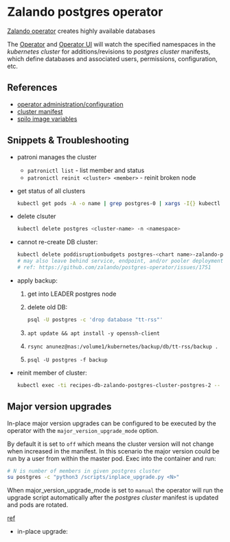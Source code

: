 # Zalando postgres operator

[Zalando operator](https://github.com/zalando/postgres-operator) creates highly available databases

The [Operator](operator.yaml) and [Operator UI](operator-ui.yaml) will watch the specified namespaces in the
_kubernetes cluster_ for additions/revisions to _postgres cluster_ manifests,
which define databases and associated users, permissions, configuration, etc.

## References

- [operator administration/configuration](https://github.com/zalando/postgres-operator/blob/master/docs/administrator.md)
- [cluster manifest](https://github.com/zalando/postgres-operator/blob/master/docs/reference/cluster_manifest.md)
- [spilo image variables](https://github.com/zalando/spilo/blob/master/ENVIRONMENT.rst)

## Snippets & Troubleshooting

- patroni manages the cluster
  - `patronictl list` - list member and status
  - `patronictl reinit <cluster> <member>` - reinit broken node

- get status of all clusters

  ```sh
  kubectl get pods -A -o name | grep postgres-0 | xargs -I{} kubectl exec {} -- patronictl list
  ```

- delete clsuter

  ```sh
  kubectl delete postgres <cluster-name> -n <namespace>
  ```

- cannot re-create DB cluster:

  ```sh
  kubectl delete poddisruptionbudgets postgres-<chart name>-zalando-postgres-cluster-postgres-pdb
  # may also leave behind service, endpoint, and/or pooler deployment
  # ref: https://github.com/zalando/postgres-operator/issues/1751
  ```

- apply backup:
  1. get into LEADER postgres node
  2. delete old DB:

     ```sh
     psql -U postgres -c 'drop database "tt-rss"'
     ```

  3. `apt update && apt install -y openssh-client`
  4. `rsync anunez@nas:/volume1/kubernetes/backup/db/tt-rss/backup .`
  5. `psql -U postgres -f backup`

- reinit member of cluster:

  ```sh
  kubectl exec -ti recipes-db-zalando-postgres-cluster-postgres-2 -- patronictl reinit <cluster name> <cluster member>
  ```

## Major version upgrades

In-place major version upgrades can be configured to be executed by the operator with the `major_version_upgrade_mode` option.

By default it is set to `off` which means the cluster version will not change when increased in the manifest.
In this scenario the major version could be run by a user from within the master pod. Exec into the container and run:

```sh
# N is number of members in given postgres cluster
su postgres -c "python3 /scripts/inplace_upgrade.py <N>"
```

When major_version_upgrade_mode is set to `manual` the operator will run the upgrade script automatically
after the _postgres cluster_ manifest is updated and pods are rotated.

[ref](https://github.com/zalando/spilo/pull/488)

- in-place upgrade:
